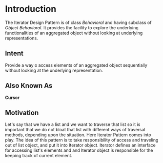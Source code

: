 # Introduction
The Iterator Design Pattern is of class *Behavioral* and having subclass of *Object Behavioral*. It provides the facility to explore the underlying functionalities of an aggregated object without looking at underlying representations.

## Intent
Provide a way o access elements of an aggregated object sequentially without looking at the underlying representation.

## Also Known As
**Cursor**

## Motivation
Let's say that we have a list and we want to traverse that list so it is important that we do not bloat that list with different ways of traversal methods, depending upon the situation.
Here Iterator Pattern comes into play. The idea of this pattern is to take responsibility of access and traveling out of list object, and put it into Iterator object.
Iterator defines an interface for accessing list's elements and and Iterator object is responsible for the keeping track of current element.
